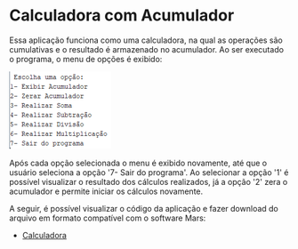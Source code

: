# Calculadora com Acumulador

Essa aplicação funciona como uma calculadora, na qual as operações são cumulativas e o resultado é armazenado no acumulador. Ao ser executado o programa, o menu de opções é exibido:

![Menu](./menu_calculadora.PNG)

Após cada opção selecionada o menu é exibido novamente, até que o usuário seleciona a opção '7- Sair do programa'. Ao selecionar a opção '1' é possível visualizar o resultado dos cálculos realizados, já a opção '2' zera o acumulador e permite iniciar os cálculos novamente.

A seguir, é possível visualizar o código da aplicação e fazer download do arquivo em formato compatível com o software Mars:
* [Calculadora](./calculadora.asm)
